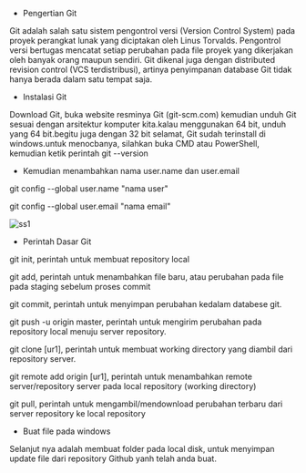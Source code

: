 - Pengertian Git

Git adalah salah satu sistem pengontrol versi (Version Control System) pada proyek perangkat lunak yang diciptakan oleh Linus Torvalds. Pengontrol versi bertugas mencatat setiap perubahan pada file proyek yang dikerjakan oleh banyak orang maupun sendiri. Git dikenal juga dengan distributed revision control (VCS terdistribusi), artinya penyimpanan database Git tidak hanya berada dalam satu tempat saja.

- Instalasi Git

Download Git, buka website resminya Git (git-scm.com)
kemudian unduh Git sesuai dengan arsitektur komputer kita.kalau menggunakan 64 bit, unduh yang 64 bit.begitu juga dengan 32 bit
selamat, Git sudah terinstall di windows.untuk menocbanya, silahkan buka CMD atau PowerShell, kemudian ketik perintah
git --version

- Kemudian menambahkan nama user.name dan user.email

git config --global user.name "nama user"

git config --global user.email "nama email"


![ss1](https://user-images.githubusercontent.com/73045261/96359093-c53ecc80-1138-11eb-8917-b54da87337a3.png)

- Perintah Dasar Git

git init, perintah untuk membuat repository local

git add, perintah untuk menambahkan file baru, atau perubahan pada file pada staging sebelum proses commit

git commit, perintah untuk menyimpan perubahan kedalam databese git.

git push -u origin master, perintah untuk mengirim perubahan pada repository local menuju server repository.

git clone [ur1], perintah untuk membuat working directory yang diambil dari repository server.

git remote add origin [ur1], perintah untuk menambahkan remote server/repository server pada local repository (working directory)

git pull, perintah untuk mengambil/mendownload perubahan terbaru dari server repository ke local repository


- Buat file pada windows

Selanjut nya adalah membuat folder pada local disk, untuk menyimpan update file dari repository Github yanh telah anda buat.


